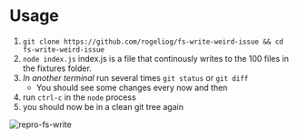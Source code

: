 # Usage

1. `git clone https://github.com/rogeliog/fs-write-weird-issue && cd fs-write-weird-issue`
2. `node index.js` index.js is a file that continously writes to the 100 files in the fixtures folder.
3. _In another terminal_ run several times `git status` or `git diff`
    - You should see some changes every now and then
4. run `ctrl-c` in the `node` process
5. you should now be in a clean git tree again

![repro-fs-write](https://user-images.githubusercontent.com/574806/33360724-d50817fa-d489-11e7-9315-25e0021ab644.gif)

